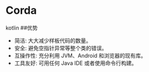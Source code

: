 # Corda
kotlin
##优势
* 简洁: 大大减少样板代码的数量。
* 安全: 避免空指针异常等整个类的错误。
* 互操作性: 充分利用 JVM、Android 和浏览器的现有库。
* 工具友好: 可用任何 Java IDE 或者使用命令行构建。
